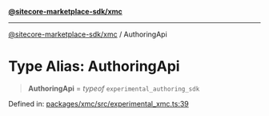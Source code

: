 [**@sitecore-marketplace-sdk/xmc**](../README.md)

***

[@sitecore-marketplace-sdk/xmc](../README.md) / AuthoringApi

# Type Alias: AuthoringApi

> **AuthoringApi** = *typeof* `experimental_authoring_sdk`

Defined in: [packages/xmc/src/experimental\_xmc.ts:39](https://github.com/Sitecore/marketplace-sdk/blob/main/packages/xmc/src/experimental_xmc.ts#L39)
